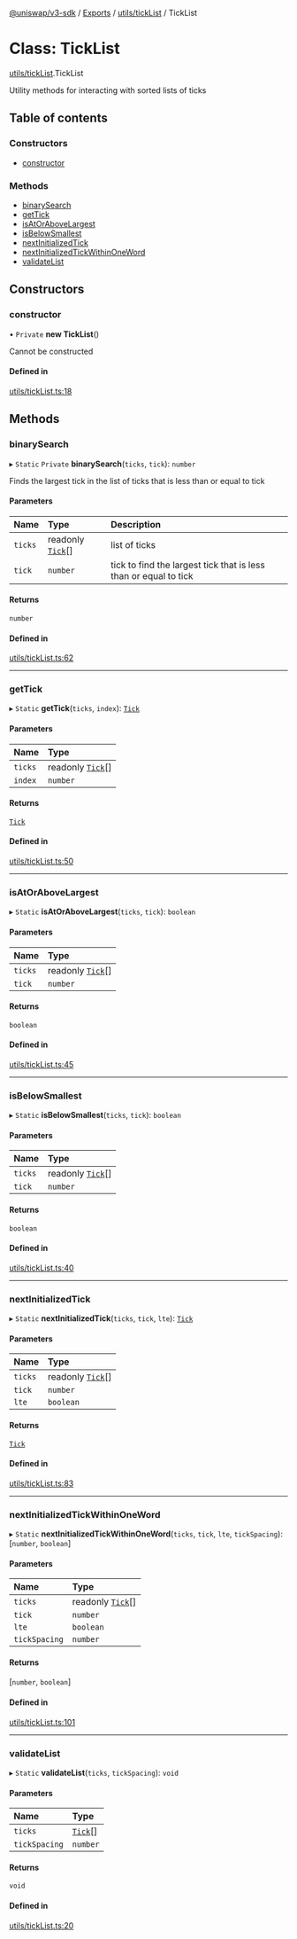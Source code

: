 [@uniswap/v3-sdk](../README.md) / [Exports](../modules.md) / [utils/tickList](../modules/utils_tickList.md) / TickList

# Class: TickList

[utils/tickList](../modules/utils_tickList.md).TickList

Utility methods for interacting with sorted lists of ticks

## Table of contents

### Constructors

- [constructor](utils_tickList.TickList.md#constructor)

### Methods

- [binarySearch](utils_tickList.TickList.md#binarysearch)
- [getTick](utils_tickList.TickList.md#gettick)
- [isAtOrAboveLargest](utils_tickList.TickList.md#isatorabovelargest)
- [isBelowSmallest](utils_tickList.TickList.md#isbelowsmallest)
- [nextInitializedTick](utils_tickList.TickList.md#nextinitializedtick)
- [nextInitializedTickWithinOneWord](utils_tickList.TickList.md#nextinitializedtickwithinoneword)
- [validateList](utils_tickList.TickList.md#validatelist)

## Constructors

### constructor

• `Private` **new TickList**()

Cannot be constructed

#### Defined in

[utils/tickList.ts:18](https://github.com/Uniswap/uniswap-v3-sdk/blob/63d5c6d/src/utils/tickList.ts#L18)

## Methods

### binarySearch

▸ `Static` `Private` **binarySearch**(`ticks`, `tick`): `number`

Finds the largest tick in the list of ticks that is less than or equal to tick

#### Parameters

| Name | Type | Description |
| :------ | :------ | :------ |
| `ticks` | readonly [`Tick`](entities_tick.Tick.md)[] | list of ticks |
| `tick` | `number` | tick to find the largest tick that is less than or equal to tick |

#### Returns

`number`

#### Defined in

[utils/tickList.ts:62](https://github.com/Uniswap/uniswap-v3-sdk/blob/63d5c6d/src/utils/tickList.ts#L62)

___

### getTick

▸ `Static` **getTick**(`ticks`, `index`): [`Tick`](entities_tick.Tick.md)

#### Parameters

| Name | Type |
| :------ | :------ |
| `ticks` | readonly [`Tick`](entities_tick.Tick.md)[] |
| `index` | `number` |

#### Returns

[`Tick`](entities_tick.Tick.md)

#### Defined in

[utils/tickList.ts:50](https://github.com/Uniswap/uniswap-v3-sdk/blob/63d5c6d/src/utils/tickList.ts#L50)

___

### isAtOrAboveLargest

▸ `Static` **isAtOrAboveLargest**(`ticks`, `tick`): `boolean`

#### Parameters

| Name | Type |
| :------ | :------ |
| `ticks` | readonly [`Tick`](entities_tick.Tick.md)[] |
| `tick` | `number` |

#### Returns

`boolean`

#### Defined in

[utils/tickList.ts:45](https://github.com/Uniswap/uniswap-v3-sdk/blob/63d5c6d/src/utils/tickList.ts#L45)

___

### isBelowSmallest

▸ `Static` **isBelowSmallest**(`ticks`, `tick`): `boolean`

#### Parameters

| Name | Type |
| :------ | :------ |
| `ticks` | readonly [`Tick`](entities_tick.Tick.md)[] |
| `tick` | `number` |

#### Returns

`boolean`

#### Defined in

[utils/tickList.ts:40](https://github.com/Uniswap/uniswap-v3-sdk/blob/63d5c6d/src/utils/tickList.ts#L40)

___

### nextInitializedTick

▸ `Static` **nextInitializedTick**(`ticks`, `tick`, `lte`): [`Tick`](entities_tick.Tick.md)

#### Parameters

| Name | Type |
| :------ | :------ |
| `ticks` | readonly [`Tick`](entities_tick.Tick.md)[] |
| `tick` | `number` |
| `lte` | `boolean` |

#### Returns

[`Tick`](entities_tick.Tick.md)

#### Defined in

[utils/tickList.ts:83](https://github.com/Uniswap/uniswap-v3-sdk/blob/63d5c6d/src/utils/tickList.ts#L83)

___

### nextInitializedTickWithinOneWord

▸ `Static` **nextInitializedTickWithinOneWord**(`ticks`, `tick`, `lte`, `tickSpacing`): [`number`, `boolean`]

#### Parameters

| Name | Type |
| :------ | :------ |
| `ticks` | readonly [`Tick`](entities_tick.Tick.md)[] |
| `tick` | `number` |
| `lte` | `boolean` |
| `tickSpacing` | `number` |

#### Returns

[`number`, `boolean`]

#### Defined in

[utils/tickList.ts:101](https://github.com/Uniswap/uniswap-v3-sdk/blob/63d5c6d/src/utils/tickList.ts#L101)

___

### validateList

▸ `Static` **validateList**(`ticks`, `tickSpacing`): `void`

#### Parameters

| Name | Type |
| :------ | :------ |
| `ticks` | [`Tick`](entities_tick.Tick.md)[] |
| `tickSpacing` | `number` |

#### Returns

`void`

#### Defined in

[utils/tickList.ts:20](https://github.com/Uniswap/uniswap-v3-sdk/blob/63d5c6d/src/utils/tickList.ts#L20)
